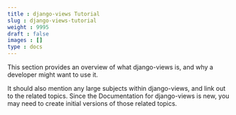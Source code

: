 ```yaml
---
title : django-views Tutorial
slug : django-views-tutorial
weight : 9995
draft : false
images : []
type : docs
---
```


This section provides an overview of what django-views is, and why a developer might want to use it.

It should also mention any large subjects within django-views, and link out to the related topics.  Since the Documentation for django-views is new, you may need to create initial versions of those related topics.


